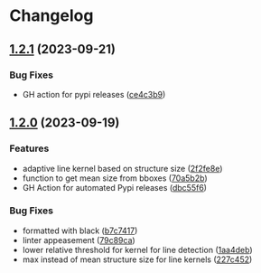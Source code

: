 # Changelog

## [1.2.1](https://github.com/Kohulan/DECIMER-Image-Segmentation/compare/v1.2.0...v1.2.1) (2023-09-21)


### Bug Fixes

* GH action for pypi releases ([ce4c3b9](https://github.com/Kohulan/DECIMER-Image-Segmentation/commit/ce4c3b940d4c9763f6fb352c7cc4bf5895185d2a))

## [1.2.0](https://github.com/Kohulan/DECIMER-Image-Segmentation/compare/1.1.4...v1.2.0) (2023-09-19)


### Features

* adaptive line kernel based on structure size ([2f2fe8e](https://github.com/Kohulan/DECIMER-Image-Segmentation/commit/2f2fe8e350b6f88eeda2fa9d2c20967283ef0bb6))
* function to get mean size from bboxes ([70a5b2b](https://github.com/Kohulan/DECIMER-Image-Segmentation/commit/70a5b2b66a29dda2e63308e0c24b57093eaefb76))
* GH Action for automated Pypi releases ([dbc55f6](https://github.com/Kohulan/DECIMER-Image-Segmentation/commit/dbc55f64ba91899b542ffe5e007ae23ba570d892))


### Bug Fixes

* formatted with black ([b7c7417](https://github.com/Kohulan/DECIMER-Image-Segmentation/commit/b7c74173fa62f7f5a880fe85069a7942783d296a))
* linter appeasement ([79c89ca](https://github.com/Kohulan/DECIMER-Image-Segmentation/commit/79c89ca4898edca0ad0552ae6681d379198fa426))
* lower relative threshold for kernel for line detection ([1aa4deb](https://github.com/Kohulan/DECIMER-Image-Segmentation/commit/1aa4debe8557e8ef379db0b52823e8f5d0dd1ed8))
* max instead of mean structure size for line kernels ([227c452](https://github.com/Kohulan/DECIMER-Image-Segmentation/commit/227c4527cfeb5407daa7b041eb221ff5913420f8))
